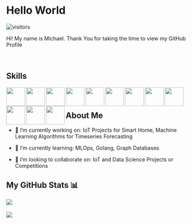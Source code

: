 
# Hello World
![visitors](https://visitor-badge.glitch.me/badge?page_id=mde2017.mde2017)

<div size='20px'> 
Hi! My name is Michael. Thank You for taking the time to view my GitHub Profile
</div>

<br/>
<br/>

<h2> Skills </h2>
<img width ='50px' align='left' src ='https://raw.githubusercontent.com/rahulbanerjee26/githubAboutMeGenerator/main/icons/python.svg'>
<img width ='50px' align='left' src ='https://upload.wikimedia.org/wikipedia/commons/thumb/1/1b/R_logo.svg/1280px-R_logo.svg.png'>
<img width ='50px' align='left' src ='https://raw.githubusercontent.com/rahulbanerjee26/githubAboutMeGenerator/main/icons/javascript.svg'>
<img width ='50px' align='left' src ='https://raw.githubusercontent.com/rahulbanerjee26/githubAboutMeGenerator/main/icons/tensorflow.svg'>
<img width ='50px' align='left' src ='https://upload.wikimedia.org/wikipedia/commons/thumb/a/ae/Keras_logo.svg/1200px-Keras_logo.svg.png'>
<img width ='50px' align='left' src ='https://raw.githubusercontent.com/rahulbanerjee26/githubAboutMeGenerator/main/icons/scikit.svg'>
<img width ='50px' align='left' src ='https://yt3.ggpht.com/a-/AAuE7mDZ1bsQkRMEgyWh_cgy1KJ_7K4nn5GkaI5MAw=s900-mo-c-c0xffffffff-rj-k-no'>
<img width ='50px' align='left' src ='https://mlflow.org/docs/0.2.1/_static/MLflow-logo-final-black.png'>
<img width ='50px' align='left' src ='https://raw.githubusercontent.com/rahulbanerjee26/githubAboutMeGenerator/main/icons/cassandra.svg'>
<img width ='50px' align='left' src ='https://raw.githubusercontent.com/rahulbanerjee26/githubAboutMeGenerator/main/icons/kafka.svg'>
<img width ='50px' align='left' src ='https://bigdataboutique.co.il/images/courses/graph-data-modelling-with-neo4j.jpg'>
<img width ='50px' align='left' src ='https://emojis.slackmojis.com/emojis/images/1454546974/291/golang.png?1454546974'>


<br/>
<br/>

<h2> About Me</h2>

- 🔭 I’m currently working on: IoT Projects for Smart Home, Machine Learning Algorithms for Timeseries Forecasting

- 🌱 I’m currently learning: MLOps, Golang, Graph Databases

- 👯 I’m looking to collaborate on: IoT and Data Science Projects or Competitions


## My GitHub Stats 📊
<a href="https://github.com/anuraghazra/github-readme-stats">
<img align="left" src="https://github-readme-stats.vercel.app/api?username=mde2017&count_private=true&show_icons=true&theme=radical" />
</a>

<br/>
<br/>

<a href="https://github.com/anuraghazra/convoychat">
<img align="center" src="https://github-readme-stats.vercel.app/api/top-langs/?username=mde2017&layout=compact" />
</a>

<!-- BLOG-POST-LIST:START -->
<!-- BLOG-POST-LIST:END -->


